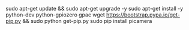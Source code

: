 sudo apt-get update && sudo apt-get upgrade -y
sudo apt-get install -y python-dev python-gpiozero gpac
wget https://bootstrap.pypa.io/get-pip.py && sudo python get-pip.py
sudo pip install picamera
